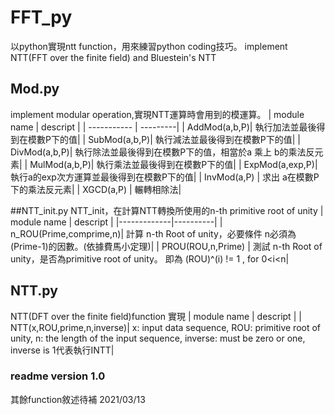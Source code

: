 # FFT_py
以python實現ntt function，用來練習python coding技巧。
implement NTT(FFT over the finite field) and Bluestein's NTT

## Mod.py
implement modular operation,實現NTT運算時會用到的模運算。
| module name | descript |
| ----------- | ---------|
| AddMod(a,b,P)| 執行加法並最後得到在模數P下的值|
| SubMod(a,b,P)| 執行減法並最後得到在模數P下的值|
| DivMod(a,b,P)| 執行除法並最後得到在模數P下的值，相當於a 乘上 b的乘法反元素|
| MulMod(a,b,P)| 執行乘法並最後得到在模數P下的值|
| ExpMod(a,exp,P)|執行a的exp次方運算並最後得到在模數P下的值|
|  InvMod(a,P) | 求出 a在模數P下的乘法反元素|
|   XGCD(a,P)  | 輾轉相除法|

##NTT_init.py 
NTT_init，在計算NTT轉換所使用的n-th primitive root of unity
| module name | descript |
|-------------|----------|
| n_ROU(Prime,comprime,n)| 計算 n-th Root of unity，必要條件 n必須為 (Prime-1)的因數。(依據費馬小定理)|
| PROU(ROU,n,Prime) | 測試 n-th Root  of unity，是否為primitive root of unity。 即為  (ROU)^(i) != 1 , for 0<i<n|

## NTT.py
NTT(DFT over the finite field)function 實現
| module name | descript |
| NTT(x,ROU,prime,n,inverse)| x: input data sequence, ROU: primitive root of unity, n: the length of the input sequence, inverse: must be zero or one, inverse is 1代表執行INTT|



### readme version 1.0
其餘function敘述待補 2021/03/13
